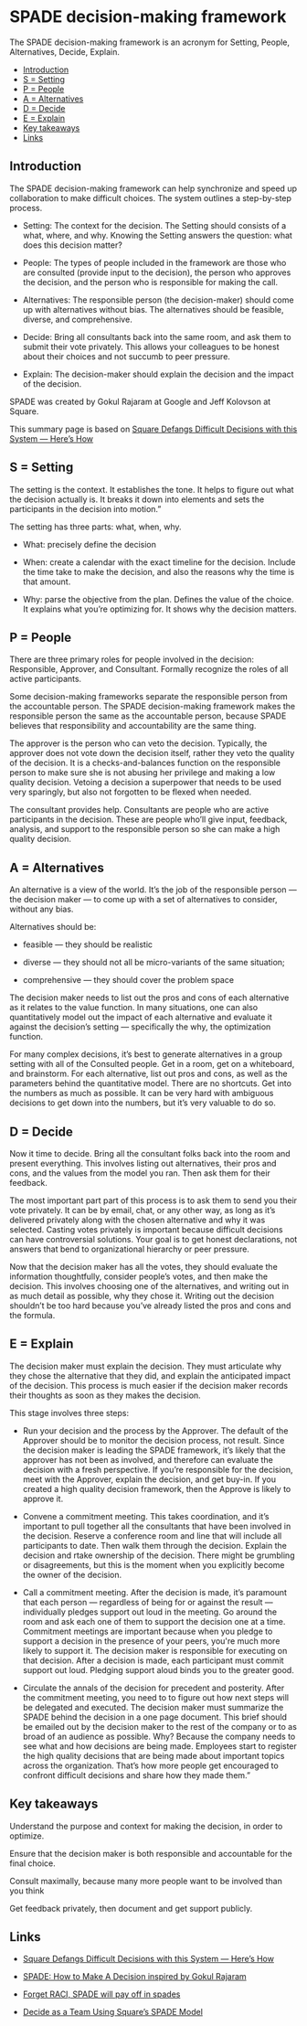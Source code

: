# SPADE decision-making framework

The SPADE decision-making framework is an acronym for Setting, People, Alternatives, Decide, Explain. 

* [Introduction](#introduction)
* [S = Setting](#s-setting)
* [P = People](#p-people)
* [A = Alternatives](#a-alternatives)
* [D = Decide](#d-decide)
* [E = Explain](#e-explain)
* [Key takeaways](#key-takeaways)
* [Links](#links)

## Introduction

The SPADE decision-making framework can help synchronize and speed up collaboration to make difficult choices. The system outlines a step-by-step process.

* Setting: The context for the decision. The Setting should consists of a what, where, and why. Knowing the Setting answers the question: what does this decision matter?

* People: The types of people included in the framework are those who are consulted (provide input to the decision), the person who approves the decision, and the person who is responsible for making the call.

* Alternatives: The responsible person (the decision-maker) should come up with alternatives without bias. The alternatives should be feasible, diverse, and comprehensive.

* Decide: Bring all consultants back into the same room, and ask them to submit their vote privately. This allows your colleagues to be honest about their choices and not succumb to peer pressure.

* Explain: The decision-maker should explain the decision and the impact of the decision.

SPADE was created by Gokul Rajaram at Google and Jeff Kolovson at Square.

This summary page is based on [Square Defangs Difficult Decisions with this System — Here’s How](https://firstround.com/review/square-defangs-difficult-decisions-with-this-system-heres-how/)



## S = Setting

The setting is the context. It establishes the tone. It helps to figure out what the decision actually is. It breaks it down into elements and sets the participants in the decision into motion.” 

The setting has three parts: what, when, why.

* What: precisely define the decision

* When: create a calendar with the exact timeline for the decision. Include the time take to make the decision, and also the reasons why the time is that amount.

* Why: parse the objective from the plan. Defines the value of the choice. It explains what you’re optimizing for. It shows why the decision matters.

## P = People

There are three primary roles for people involved in the decision: Responsible, Approver, and Consultant. Formally recognize the roles of all active participants. 

Some decision-making frameworks separate the responsible person from the accountable person. The SPADE decision-making framework makes the responsible person the same as the accountable person, because SPADE believes that responsibility and accountability are the same thing.

The approver is the person who can veto the decision. Typically, the approver does not vote down the decision itself, rather they veto the quality of the decision. It is a checks-and-balances function on the responsible person to make sure she is not abusing her privilege and making a low quality decision. Vetoing a decision a superpower that needs to be used very sparingly, but also not forgotten to be flexed when needed.

The consultant provides help. Consultants are people who are active participants in the decision. These are people who’ll give input, feedback, analysis, and support to the responsible person so she can make a high quality decision.


## A = Alternatives

An alternative is a view of the world. It’s the job of the responsible person — the decision maker — to come up with a set of alternatives to consider, without any bias. 

Alternatives should be:

  * feasible — they should be realistic
  
  * diverse — they should not all be micro-variants of the same situation;
  
  * comprehensive — they should cover the problem space
  
The decision maker needs to list out the pros and cons of each alternative as it relates to the value function. In many situations, one can also quantitatively model out the impact of each alternative and evaluate it against the decision’s setting — specifically the why, the optimization function.

For many complex decisions, it’s best to generate alternatives in a group setting with all of the Consulted people. Get in a room, get on a whiteboard, and brainstorm. For each alternative, list out pros and cons, as well as the parameters behind the quantitative model. There are no shortcuts. Get into the numbers as much as possible. It can be very hard with ambiguous decisions to get down into the numbers, but it’s very valuable to do so.


## D = Decide

Now it time to decide. Bring all the consultant folks back into the room and present everything. This involves listing out alternatives, their pros and cons, and the values from the model you ran. Then ask them for their feedback.

The most important part part of this process is to ask them to send you their vote privately. It can be by email, chat, or any other way, as long as it’s delivered privately along with the chosen alternative and why it was selected. Casting votes privately is important because difficult decisions can have controversial solutions. Your goal is to get honest declarations, not answers that bend to organizational hierarchy or peer pressure.

Now that the decision maker has all the votes, they should evaluate the information thoughtfully, consider people’s votes, and then make the decision. This involves choosing one of the alternatives, and writing out in as much detail as possible, why they chose it. Writing out the decision shouldn’t be too hard because you’ve already listed the pros and cons and the formula.


## E = Explain

The decision maker must explain the decision. They must articulate why they chose the alternative that they did, and explain the anticipated impact of the decision. This process is much easier if the decision maker records their thoughts as soon as they makes the decision. 

This stage involves three steps:

* Run your decision and the process by the Approver. The default of the Approver should be to monitor the decision process, not result. Since the decision maker is leading the SPADE framework, it’s likely that the approver has not been as involved, and therefore can evaluate the decision with a fresh perspective. If you’re responsible for the decision, meet with the Approver, explain the decision, and get buy-in. If you created a high quality decision framework, then the Approve is likely to approve it.

* Convene a commitment meeting. This takes coordination, and it’s important to pull together all the consultants that have been involved in the decision. Reserve a conference room and line that will include all participants to date. Then walk them through the decision. Explain the decision and rtake ownership of the decision. There might be grumbling or disagreements, but this is the moment when you explicitly become the owner of the decision.

* Call a commitment meeting. After the decision is made, it’s paramount that each person — regardless of being for or against the result — individually pledges support out loud in the meeting. Go around the room and ask each one of them to support the decision one at a time. Commitment meetings are important because when you pledge to support a decision in the presence of your peers, you're much more likely to support it. The decision maker is responsible for executing on that decision. After a decision is made, each participant must commit support out loud. Pledging support aloud binds you to the greater good.

* Circulate the annals of the decision for precedent and posterity. After the commitment meeting, you need to to figure out how next steps will be delegated and executed. The decision maker must summarize the SPADE behind the decision in a one page document. This brief should be emailed out by the decision maker to the rest of the company or to as broad of an audience as possible. Why? Because the company needs to see what and how decisions are being made. Employees start to register the high quality decisions that are being made about important topics across the organization. That’s how more people get encouraged to confront difficult decisions and share how they made them.”


## Key takeaways

Understand the purpose and context for making the decision, in order to optimize. 
  
Ensure that the decision maker is both responsible and accountable for the final choice. 
  
Consult maximally, because many more people want to be involved than you think
  
Get feedback privately, then document and get support publicly.


## Links

* [Square Defangs Difficult Decisions with this System — Here’s How](https://firstround.com/review/square-defangs-difficult-decisions-with-this-system-heres-how/)

* [SPADE: How to Make A Decision inspired by Gokul Rajaram](https://coda.io/t/SPADE-How-to-Make-A-Decision-inspired-by-Gokul-Rajaram_tdVf2rA_0PL)

* [Forget RACI, SPADE will pay off in spades](https://medium.com/org-hacking/forget-raci-spade-will-pay-off-in-spades-rajaram-1da6d1e9bfb5)

* [Decide as a Team Using Square’s SPADE Model](https://academy.nobl.io/use-squares-decision-making-model-to-move-forward-as-a-team/)

